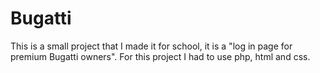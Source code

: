# Bugatti

This is a small project that I made it for school, it is a "log in page for premium Bugatti owners".
For this project I had to use php, html and css.
